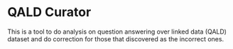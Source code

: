 # QALD Curator 
This is a tool to do analysis on question answering over linked data (QALD) dataset and do correction for those that discovered as the incorrect ones.
